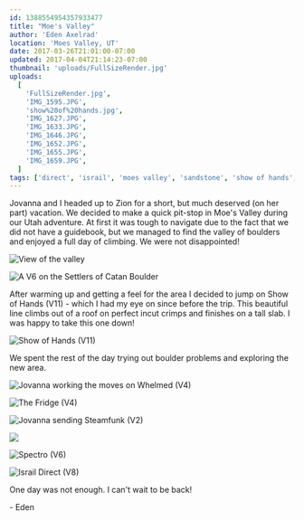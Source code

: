 ```yaml
---
id: 1388554954357933477
title: "Moe's Valley"
author: 'Eden Axelrad'
location: 'Moes Valley, UT'
date: 2017-03-26T21:01:00-07:00
updated: 2017-04-04T21:14:23-07:00
thumbnail: 'uploads/FullSizeRender.jpg'
uploads:
  [
    'FullSizeRender.jpg',
    'IMG_1595.JPG',
    'show%20of%20hands.jpg',
    'IMG_1627.JPG',
    'IMG_1633.JPG',
    'IMG_1646.JPG',
    'IMG_1652.JPG',
    'IMG_1655.JPG',
    'IMG_1659.JPG',
  ]
tags: ['direct', 'israil', 'moes valley', 'sandstone', 'show of hands', 'utah']
---
```


Jovanna and I headed up to Zion for a short, but much deserved (on her part) vacation. We decided to make a quick pit-stop in Moe's Valley during our Utah adventure. At first it was tough to navigate due to the fact that we did not have a guidebook, but we managed to find the valley of boulders and enjoyed a full day of climbing. We were not disappointed!

![View of the valley](uploads/FullSizeRender.jpg)

![A V6 on the Settlers of Catan Boulder](uploads/IMG_1595.JPG)

After warming up and getting a feel for the area I decided to jump on Show of Hands (V11) - which I had my eye on since before the trip. This beautiful line climbs out of a roof on perfect incut crimps and finishes on a tall slab. I was happy to take this one down!

![Show of Hands (V11)](uploads/show%20of%20hands.jpg)

We spent the rest of the day trying out boulder problems and exploring the new area.

![Jovanna working the moves on Whelmed (V4)](uploads/IMG_1627.JPG)

![The Fridge (V4)](uploads/IMG_1633.JPG)

![Jovanna sending Steamfunk (V2)](uploads/IMG_1646.JPG)

![](uploads/IMG_1652.JPG)

![Spectro (V6)](uploads/IMG_1655.JPG)

![Israil Direct (V8)](uploads/IMG_1659.JPG)

One day was not enough. I can't wait to be back!

\- Eden
